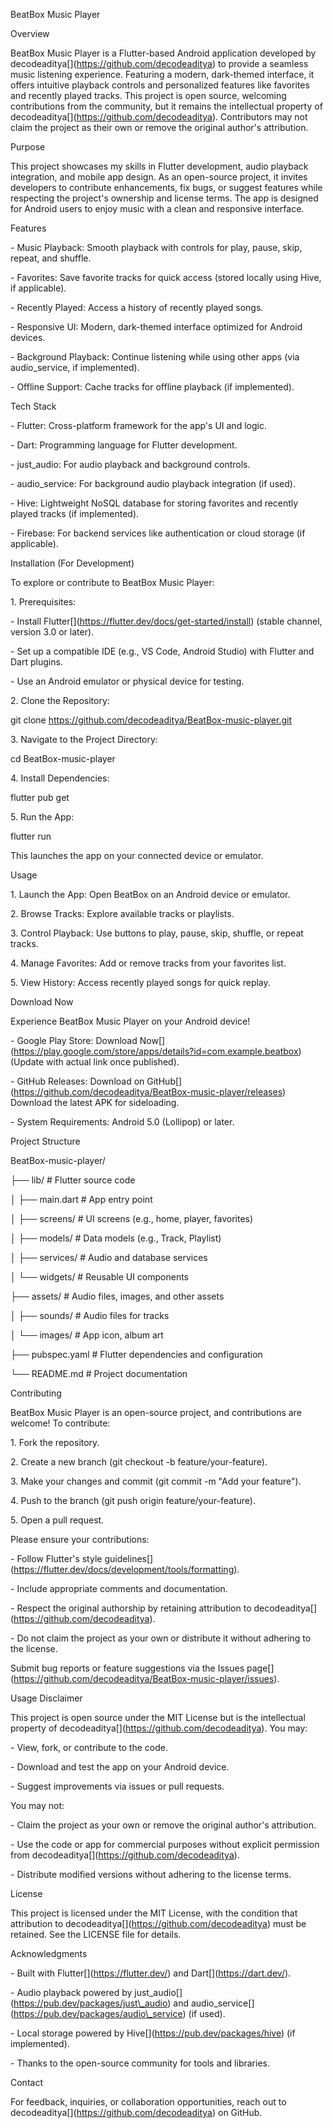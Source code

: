 BeatBox Music Player

Overview

BeatBox Music Player is a Flutter-based Android application developed by decodeaditya\[\](https://github.com/decodeaditya) to provide a seamless music listening experience. Featuring a modern, dark-themed interface, it offers intuitive playback controls and personalized features like favorites and recently played tracks. This project is open source, welcoming contributions from the community, but it remains the intellectual property of decodeaditya\[\](https://github.com/decodeaditya). Contributors may not claim the project as their own or remove the original author's attribution.

Purpose

This project showcases my skills in Flutter development, audio playback integration, and mobile app design. As an open-source project, it invites developers to contribute enhancements, fix bugs, or suggest features while respecting the project's ownership and license terms. The app is designed for Android users to enjoy music with a clean and responsive interface.

Features

\- Music Playback: Smooth playback with controls for play, pause, skip, repeat, and shuffle.

\- Favorites: Save favorite tracks for quick access (stored locally using Hive, if applicable).

\- Recently Played: Access a history of recently played songs.

\- Responsive UI: Modern, dark-themed interface optimized for Android devices.

\- Background Playback: Continue listening while using other apps (via audio\_service, if implemented).

\- Offline Support: Cache tracks for offline playback (if implemented).

Tech Stack

\- Flutter: Cross-platform framework for the app's UI and logic.

\- Dart: Programming language for Flutter development.

\- just\_audio: For audio playback and background controls.

\- audio\_service: For background audio playback integration (if used).

\- Hive: Lightweight NoSQL database for storing favorites and recently played tracks (if implemented).

\- Firebase: For backend services like authentication or cloud storage (if applicable).

Installation (For Development)

To explore or contribute to BeatBox Music Player:

1\. Prerequisites:

\- Install Flutter\[\](https://flutter.dev/docs/get-started/install) (stable channel, version 3.0 or later).

\- Set up a compatible IDE (e.g., VS Code, Android Studio) with Flutter and Dart plugins.

\- Use an Android emulator or physical device for testing.

2\. Clone the Repository:

git clone https://github.com/decodeaditya/BeatBox-music-player.git

3\. Navigate to the Project Directory:

cd BeatBox-music-player

4\. Install Dependencies:

flutter pub get

5\. Run the App:

flutter run

This launches the app on your connected device or emulator.

Usage

1\. Launch the App: Open BeatBox on an Android device or emulator.

2\. Browse Tracks: Explore available tracks or playlists.

3\. Control Playback: Use buttons to play, pause, skip, shuffle, or repeat tracks.

4\. Manage Favorites: Add or remove tracks from your favorites list.

5\. View History: Access recently played songs for quick replay.

Download Now

Experience BeatBox Music Player on your Android device!

\- Google Play Store: Download Now\[\](https://play.google.com/store/apps/details?id=com.example.beatbox) (Update with actual link once published).

\- GitHub Releases: Download on GitHub\[\](https://github.com/decodeaditya/BeatBox-music-player/releases) Download the latest APK for sideloading.

\- System Requirements: Android 5.0 (Lollipop) or later.

Project Structure

BeatBox-music-player/

├── lib/ # Flutter source code

│ ├── main.dart # App entry point

│ ├── screens/ # UI screens (e.g., home, player, favorites)

│ ├── models/ # Data models (e.g., Track, Playlist)

│ ├── services/ # Audio and database services

│ └── widgets/ # Reusable UI components

├── assets/ # Audio files, images, and other assets

│ ├── sounds/ # Audio files for tracks

│ └── images/ # App icon, album art

├── pubspec.yaml # Flutter dependencies and configuration

└── README.md # Project documentation

Contributing

BeatBox Music Player is an open-source project, and contributions are welcome! To contribute:

1\. Fork the repository.

2\. Create a new branch (git checkout -b feature/your-feature).

3\. Make your changes and commit (git commit -m "Add your feature").

4\. Push to the branch (git push origin feature/your-feature).

5\. Open a pull request.

Please ensure your contributions:

\- Follow Flutter's style guidelines\[\](https://flutter.dev/docs/development/tools/formatting).

\- Include appropriate comments and documentation.

\- Respect the original authorship by retaining attribution to decodeaditya\[\](https://github.com/decodeaditya).

\- Do not claim the project as your own or distribute it without adhering to the license.

Submit bug reports or feature suggestions via the Issues page\[\](https://github.com/decodeaditya/BeatBox-music-player/issues).

Usage Disclaimer

This project is open source under the MIT License but is the intellectual property of decodeaditya\[\](https://github.com/decodeaditya). You may:

\- View, fork, or contribute to the code.

\- Download and test the app on your Android device.

\- Suggest improvements via issues or pull requests.

You may not:

\- Claim the project as your own or remove the original author's attribution.

\- Use the code or app for commercial purposes without explicit permission from decodeaditya\[\](https://github.com/decodeaditya).

\- Distribute modified versions without adhering to the license terms.

License

This project is licensed under the MIT License, with the condition that attribution to decodeaditya\[\](https://github.com/decodeaditya) must be retained. See the LICENSE file for details.

Acknowledgments

\- Built with Flutter\[\](https://flutter.dev/) and Dart\[\](https://dart.dev/).

\- Audio playback powered by just\_audio\[\](https://pub.dev/packages/just\_audio) and audio\_service\[\](https://pub.dev/packages/audio\_service) (if used).

\- Local storage powered by Hive\[\](https://pub.dev/packages/hive) (if implemented).

\- Thanks to the open-source community for tools and libraries.

Contact

For feedback, inquiries, or collaboration opportunities, reach out to decodeaditya\[\](https://github.com/decodeaditya) on GitHub.